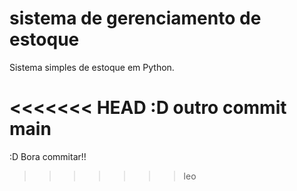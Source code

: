 # sistema de gerenciamento de estoque

Sistema simples de estoque em Python.

<<<<<<< HEAD
:D   outro commit main
=======
:D Bora commitar!!
>>>>>>> leo
